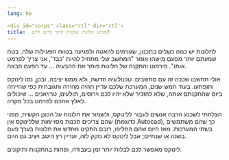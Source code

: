 ```yaml
---
lang: he

<div id="corps" class="rtl" dir='rtl'>
title:  מדוע חלונות איטית יותר מיום ליום?
---
```


לחלונות יש כמה כשלים בתכנון, שגורמים להאטה ולפגיעה בטווח הפעילות שלה. בטח שמעתם יותר מפעם מישהו אומר "המחשב שלי מתחיל להיות 'כבד', אני צריך לפרמט אותו". פירמוט והתקנה של חלונות פותר את ההבעיה ... עד הפעם הבאה.

אולי תחשבו שככה זה עם מחשבים: טכנולוגיה חדשה, ולא ממש יציבה. ובכן, נסו לינוקס ותופתעו. בעוד חמש שנים, המערכת שלכם עדיין תהיה מהירה ותגובתית כפי שהייתה ביום שהתקנתם אותה, שלא להזכיר שלא יהיו לכם וירוסים, תולעים, טרויאנים ... שיכולים לאלץ אתכם לפרמט בכל מקרה.

הצלחתי לשכנע הרבה אנשים לעבור ללינוקס, ולשמור את חלונות על הכונן הקשיח, מפני שהם צריכים תכנות מסויימות שללינוקס אין (כדוגמת Autocad), כך שהם משתמשים בשתי המערכות.  מאז היום שהם החליפו, רובם התקינו מחדש את חלונות בערך פעם בשנה או שנתיים; אבל לינוקס לא נזקק לזה, ועדיין רץ היטב ויציב גם היום.

לינוקס מאפשר לכם לבלות יותר זמן בעבודה, ופחות בהתקנות ותיקונים.





